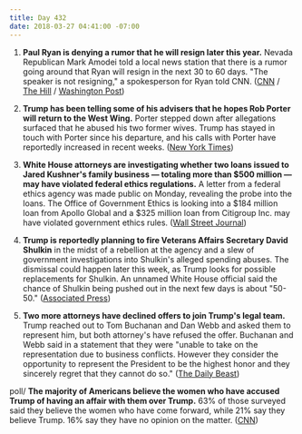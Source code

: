 ```yaml
---
title: Day 432
date: 2018-03-27 04:41:00 -07:00
---
```


1. **Paul Ryan is denying a rumor that he will resign later this year.** Nevada Republican Mark Amodei told a local news station that there is a rumor going around that Ryan will resign in the next 30 to 60 days. "The speaker is not resigning," a spokesperson for Ryan told CNN. ([CNN](https://www.cnn.com/2018/03/26/politics/paul-ryan-steve-scalise-mark-amodei/index.html) / [The Hill](http://thehill.com/homenews/house/380365-nevada-lawmaker-rumor-mill-says-ryan-headed-for-exit) / [Washington Post](https://www.washingtonpost.com/politics/the-speaker-is-not-resigning-ryans-office-dismisses-gop-lawmakers-rumor/2018/03/26/e232265a-313b-11e8-8abc-22a366b72f2d_story.html?utm_term=.97b66ac34cd6))

2. **Trump has been telling some of his advisers that he hopes Rob Porter will return to the West Wing.** Porter stepped down after allegations surfaced that he abused his two former wives. Trump has stayed in touch with Porter since his departure, and his calls with Porter have reportedly increased in recent weeks. ([New York Times](https://www.nytimes.com/2018/03/26/us/politics/trump-rob-porter.html))

3. **White House attorneys are investigating whether two loans issued to Jared Kushner's family business — totaling more than $500 million — may have violated federal ethics regulations.** A letter from a federal ethics agency was made public on Monday, revealing the probe into the loans. The Office of Government Ethics is looking into a $184 million loan from Apollo Global and a $325 million loan from Citigroup Inc. may have violated government ethics rules. ([Wall Street Journal](https://www.wsj.com/articles/white-house-probes-loans-to-kushners-business-1522101516))

4. **Trump is reportedly planning to fire Veterans Affairs Secretary David Shulkin** in the midst of a rebellion at the agency and a slew of government investigations into Shulkin's alleged spending abuses. The dismissal could happen later this week, as Trump looks for possible replacements for Shulkin. An unnamed White House official said the chance of Shulkin being pushed out in the next few days is about "50-50." ([Associated Press](https://apnews.com/1e805ce49e5b46c6b34f7e66d05d4055))

5. **Two more attorneys have declined offers to join Trump's legal team.** Trump reached out to Tom Buchanan and Dan Webb and asked them to represent him, but both attorney's have refused the offer. Buchanan and Webb said in a statement that they were "unable to take on the representation due to business conflicts. However they consider the opportunity to represent the President to be the highest honor and they sincerely regret that they cannot do so." ([The Daily Beast](https://www.thedailybeast.com/dan-webb-and-tom-buchanan-latest-lawyers-to-decline-to-join-donald-trumps-legal-team))

poll/ **The majority of Americans believe the women who have accused Trump of having an affair with them over Trump.** 63% of those surveyed said they believe the women who have come forward, while 21% say they believe Trump. 16% say they have no opinion on the matter. ([CNN](https://www.politico.com/story/2018/03/26/trump-women-stormy-daniels-487097))